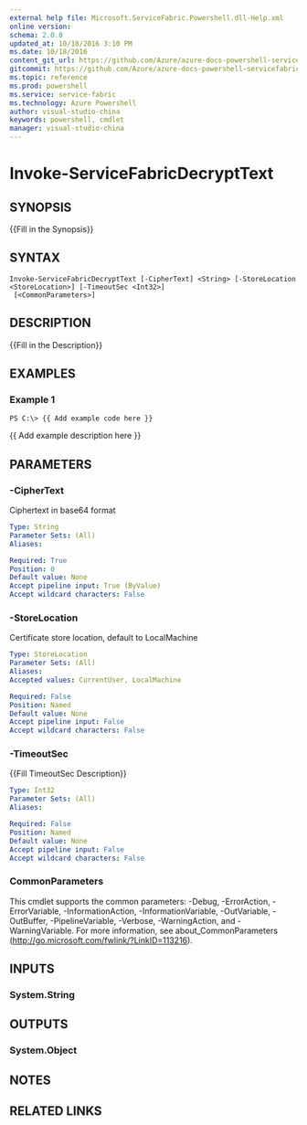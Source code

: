 ```yaml
---
external help file: Microsoft.ServiceFabric.Powershell.dll-Help.xml
online version: 
schema: 2.0.0
updated_at: 10/18/2016 3:10 PM
ms.date: 10/18/2016
content_git_url: https://github.com/Azure/azure-docs-powershell-servicefabric/blob/master/ServiceFabric/v3.1/Invoke-ServiceFabricDecryptText.md
gitcommit: https://github.com/Azure/azure-docs-powershell-servicefabric/blob/64b91ee622d0b9ae6539db10e927e50881fae64d/ServiceFabric/v3.1/Invoke-ServiceFabricDecryptText.md
ms.topic: reference
ms.prod: powershell
ms.service: service-fabric
ms.technology: Azure Powershell
author: visual-studio-china
keywords: powershell, cmdlet
manager: visual-studio-china
---
```


# Invoke-ServiceFabricDecryptText

## SYNOPSIS
{{Fill in the Synopsis}}

## SYNTAX

```
Invoke-ServiceFabricDecryptText [-CipherText] <String> [-StoreLocation <StoreLocation>] [-TimeoutSec <Int32>]
 [<CommonParameters>]
```

## DESCRIPTION
{{Fill in the Description}}

## EXAMPLES

### Example 1
```
PS C:\> {{ Add example code here }}
```

{{ Add example description here }}

## PARAMETERS

### -CipherText
Ciphertext in base64 format

```yaml
Type: String
Parameter Sets: (All)
Aliases: 

Required: True
Position: 0
Default value: None
Accept pipeline input: True (ByValue)
Accept wildcard characters: False
```

### -StoreLocation
Certificate store location, default to LocalMachine

```yaml
Type: StoreLocation
Parameter Sets: (All)
Aliases: 
Accepted values: CurrentUser, LocalMachine

Required: False
Position: Named
Default value: None
Accept pipeline input: False
Accept wildcard characters: False
```

### -TimeoutSec
{{Fill TimeoutSec Description}}

```yaml
Type: Int32
Parameter Sets: (All)
Aliases: 

Required: False
Position: Named
Default value: None
Accept pipeline input: False
Accept wildcard characters: False
```

### CommonParameters
This cmdlet supports the common parameters: -Debug, -ErrorAction, -ErrorVariable, -InformationAction, -InformationVariable, -OutVariable, -OutBuffer, -PipelineVariable, -Verbose, -WarningAction, and -WarningVariable. For more information, see about_CommonParameters (http://go.microsoft.com/fwlink/?LinkID=113216).

## INPUTS

### System.String

## OUTPUTS

### System.Object

## NOTES

## RELATED LINKS

